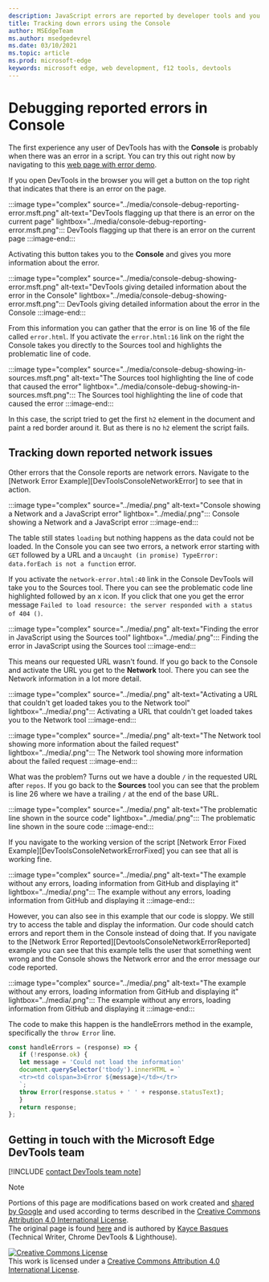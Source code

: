 ```yaml
---
description: JavaScript errors are reported by developer tools and you can debug them in the Console
title: Tracking down errors using the Console
author: MSEdgeTeam
ms.author: msedgedevrel
ms.date: 03/10/2021
ms.topic: article
ms.prod: microsoft-edge
keywords: microsoft edge, web development, f12 tools, devtools
---
```


# Debugging reported errors in Console

The first experience any user of DevTools has with the **Console** is probably when there was an error in a script. You can try this out right now by navigating to this [web page with error demo][DevtoolsConsoleErrorDemo]. 

If you open DevTools in the browser you will get a button on the top right that indicates that there is an error on the page.

:::image type="complex" source="../media/console-debug-reporting-error.msft.png" alt-text="DevTools flagging up that there is an error on the current page" lightbox="../media/console-debug-reporting-error.msft.png":::
   DevTools flagging up that there is an error on the current page 
:::image-end:::  

Activating this button takes you to the **Console** and gives you more information about the error.

:::image type="complex" source="../media/console-debug-showing-error.msft.png" alt-text="DevTools giving detailed information about the error in the Console" lightbox="../media/console-debug-showing-error.msft.png":::
   DevTools giving detailed information about the error in the Console 
:::image-end:::  

From this information you can gather that the error is on line 16 of the file called `error.html`. If you activate the `error.html:16` link on the right the Console takes you directly to the Sources tool and highlights the problematic line of code.

:::image type="complex" source="../media/console-debug-showing-in-sources.msft.png" alt-text="The Sources tool highlighting the line of code that caused the error" lightbox="../media/console-debug-showing-in-sources.msft.png":::
   The Sources tool highlighting the line of code that caused the error 
:::image-end:::  

In this case, the script tried to get the first `h2` element in the document and paint a red border around it. But as there is no `h2` element the script fails. 

## Tracking down reported network issues

Other errors that the Console reports are network errors. Navigate to the [Network Error Example][DevToolsConsoleNetworkError] to see that in action.

:::image type="complex" source="../media/.png" alt-text="Console showing a Network and a JavaScript error" lightbox="../media/.png":::
   Console showing a Network and a JavaScript error 
:::image-end:::  

The table still states `loading` but nothing happens as the data could not be loaded. In the Console you can see two errors, a network error starting with `GET` followed by a URL and a `Uncaught (in promise) TypeError: data.forEach is not a function` error. 

If you activate the `network-error.html:40` link in the Console DevTools will take you to the Sources tool. There you can see the problematic code line highlighted followed by an x icon. If you click that one you get the error message `Failed to load resource: the server responded with a status of 404 ()`.

:::image type="complex" source="../media/.png" alt-text="Finding the error in JavaScript using the Sources tool" lightbox="../media/.png":::
   Finding the error in JavaScript using the Sources tool 
:::image-end::: 

This means our requested URL wasn't found. If you go back to the Console and activate the URL you get to the **Network** tool. There you can see the Network information in a lot more detail. 

:::image type="complex" source="../media/.png" alt-text="Activating a URL that couldn't get loaded takes you to the Network tool" lightbox="../media/.png":::
   Activating a URL that couldn't get loaded takes you to the Network tool 
:::image-end::: 

:::image type="complex" source="../media/.png" alt-text="The Network tool showing more information about the failed request" lightbox="../media/.png":::
   The Network tool showing more information about the failed request 
:::image-end::: 

What was the problem? Turns out we have a double `/` in the requested URL after `repos`. If you go back to the **Sources** tool you can see that the problem is line 26 where we have a trailing `/` at the end of the base URL. 

:::image type="complex" source="../media/.png" alt-text="The problematic line shown in the source code" lightbox="../media/.png":::
   The problematic line shown in the soure code 
:::image-end::: 

If you navigate to the working version of the script [Network Error Fixed Example][DevToolsConsoleNetworkErrorFixed] you can see that all is working fine. 

:::image type="complex" source="../media/.png" alt-text="The example without any errors, loading information from GitHub and displaying it" lightbox="../media/.png":::
   The example without any errors, loading information from GitHub and displaying it 
:::image-end::: 

However, you can also see in this example that our code is sloppy. We still try to access the table and display the information. Our code should catch errors and report them in the Console instead of doing that. If you navigate to the [Network Error Reported][DevtoolsConsoleNetworkErrorReported] example you can see that this example tells the user that something went wrong and the Console shows the Network error and the error message our code reported.

:::image type="complex" source="../media/.png" alt-text="The example without any errors, loading information from GitHub and displaying it" lightbox="../media/.png":::
   The example without any errors, loading information from GitHub and displaying it 
:::image-end::: 

The code to make this happen is the handleErrors method in the example, specifically the `throw Error` line.

```javascript
const handleErrors = (response) => {
   if (!response.ok) {
   let message = 'Could not load the information'
   document.querySelector('tbody').innerHTML = `
   <tr><td colspan=3>Error ${message}</td></tr>
   `;
   throw Error(response.status + ' ' + response.statusText);
   }
   return response;
};
```

## Getting in touch with the Microsoft Edge DevTools team  

[!INCLUDE [contact DevTools team note](../includes/contact-devtools-team-note.md)]  

<!-- links -->  

[DevtoolsConsoleDebugJS]: ./console-debug-js.md
[DevtoolsConsoleLog]: ./console-log.md
[DevtoolsConsoleInformation]: ./console-filtering.md
[DevtoolsConsoleJS]: ./console-javascript.md
[DevtoolsConsoleDOM]: ./console-dom-interaction.md
[DevtoolsConsoleLoggingDemo]: https://microsoftedge.github.io/DevToolsSamples/console/logging-examples.html
[DevtoolsConsoleTypesDemo]: https://microsoftedge.github.io/DevToolsSamples/console/logging-types.html
[DevtoolsConsoleSpecifiersDemo]: https://microsoftedge.github.io/DevToolsSamples/console/logging-with-specifiers.html
[DevtoolsConsoleGroupsDemo]: https://microsoftedge.github.io/DevToolsSamples/console/logging-with-groups.html
[DevtoolsConsoleTableDemo]: https://microsoftedge.github.io/DevToolsSamples/console/logging-with-table.html
[WikiStackTrace]: https://en.wikipedia.org/wiki/Stack_trace "Stack trace - Wikipedia"  
[DevtoolsConsoleErrorDemo]: https://microsoftedge.github.io/DevToolsSamples/console/error.html
[DevtoolsConsoleFilter]: ../microsoft-edge/devtools-guide-chromium/console/reference#filter-messages
[DevToolsIssues]: ../issues
[DevToolsConsoleAPI]: ./api.md "Console API Reference | Microsoft Docs"  
[DevtoolsConsoleLoggingMessages]: ./log.md "Get Started With Logging Messages In The Console | Microsoft Docs"  
[DevtoolsConsoleRunningJavascript]: ./javascript.md "Get Started With Running JavaScript In The Console | Microsoft Docs"  
[DevtoolsConsoleUtilitiesDebug]: ./utilities.md#debug "debug - Console Utilities API Reference | Microsoft Docs"  

[MDNMap]: https://developer.mozilla.org/docs/Web/JavaScript/Reference/Global_Objects/Array/map "Array.prototype.map() | MDN"  
[MDNWindow]: https://developer.mozilla.org/docs/Web/API/Window "Window | MDN"  

[WikiREPLoop]: https://en.wikipedia.org/wiki/Read%E2%80%93eval%E2%80%93print_loop "Read–eval–print loop - Wikipedia"  

> [!NOTE]
> Portions of this page are modifications based on work created and [shared by Google][GoogleSitePolicies] and used according to terms described in the [Creative Commons Attribution 4.0 International License][CCA4IL].  
> The original page is found [here](https://developers.google.com/web/tools/chrome-devtools/console/index) and is authored by [Kayce Basques][KayceBasques] \(Technical Writer, Chrome DevTools \& Lighthouse\).  

[![Creative Commons License][CCby4Image]][CCA4IL]  
This work is licensed under a [Creative Commons Attribution 4.0 International License][CCA4IL].  

[CCA4IL]: https://creativecommons.org/licenses/by/4.0  
[CCby4Image]: https://i.creativecommons.org/l/by/4.0/88x31.png  
[GoogleSitePolicies]: https://developers.google.com/terms/site-policies  
[KayceBasques]: https://developers.google.com/web/resources/contributors/kaycebasques  

